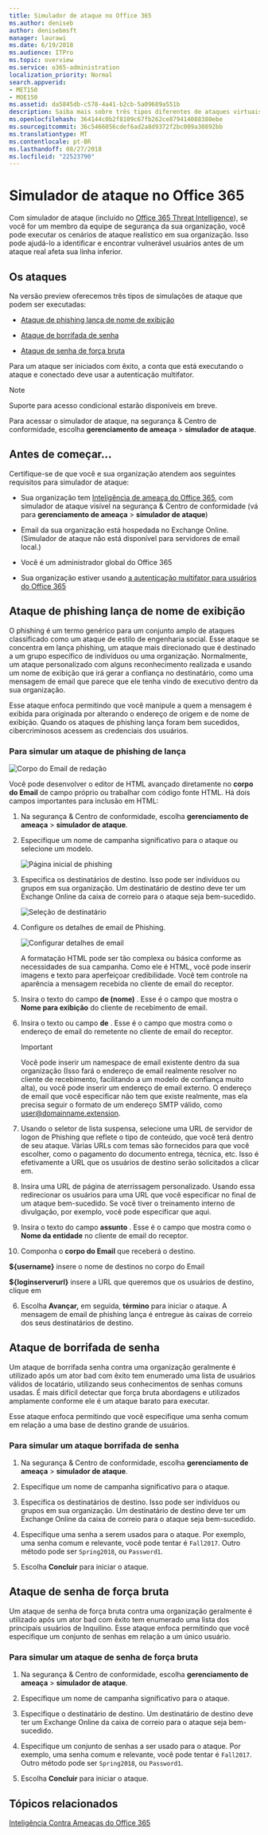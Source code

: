 ```yaml
---
title: Simulador de ataque no Office 365
ms.author: deniseb
author: denisebmsft
manager: laurawi
ms.date: 6/19/2018
ms.audience: ITPro
ms.topic: overview
ms.service: o365-administration
localization_priority: Normal
search.appverid:
- MET150
- MOE150
ms.assetid: da5845db-c578-4a41-b2cb-5a09689a551b
description: Saiba mais sobre três tipos diferentes de ataques virtuais que você pode executar usando simulador de ataque.
ms.openlocfilehash: 364144c0b2f8109c67fb262ce879414088380ebe
ms.sourcegitcommit: 36c5466056cdef6ad2a8d9372f2bc009a30892bb
ms.translationtype: MT
ms.contentlocale: pt-BR
ms.lasthandoff: 08/27/2018
ms.locfileid: "22523790"
---
```

# <a name="attack-simulator-in-office-365"></a>Simulador de ataque no Office 365

Com simulador de ataque (incluído no [Office 365 Threat Intelligence](office-365-ti.md)), se você for um membro da equipe de segurança da sua organização, você pode executar os cenários de ataque realístico em sua organização. Isso pode ajudá-lo a identificar e encontrar vulnerável usuários antes de um ataque real afeta sua linha inferior.
  
## <a name="the-attacks"></a>Os ataques

Na versão preview oferecemos três tipos de simulações de ataque que podem ser executadas:
  
- [Ataque de phishing lança de nome de exibição](attack-simulator.md#spearphish)
    
- [Ataque de borrifada de senha](attack-simulator.md#passwordspray)
    
- [Ataque de senha de força bruta](attack-simulator.md#bruteforce)
    
Para um ataque ser iniciados com êxito, a conta que está executando o ataque e conectado deve usar a autenticação multifator.
  
> [!NOTE]
> Suporte para acesso condicional estarão disponíveis em breve. 
  
Para acessar o simulador de ataque, na segurança &amp; Centro de conformidade, escolha **gerenciamento de ameaça** \> **simulador de ataque**.
  
## <a name="before-you-begin"></a>Antes de começar...

Certifique-se de que você e sua organização atendem aos seguintes requisitos para simulador de ataque:
  
- Sua organização tem [Inteligência de ameaça do Office 365](office-365-ti.md), com simulador de ataque visível na segurança &amp; Centro de conformidade (vá para **gerenciamento de ameaça** \> **simulador de ataque**)
    
- Email da sua organização está hospedada no Exchange Online. (Simulador de ataque não está disponível para servidores de email local.)
    
- Você é um administrador global do Office 365
    
- Sua organização estiver usando [a autenticação multifator para usuários do Office 365](https://support.office.com/article/8f0454b2-f51a-4d9c-bcde-2c48e41621c6)
    
## <a name="display-name-spear-phishing-attack"></a>Ataque de phishing lança de nome de exibição

O phishing é um termo genérico para um conjunto amplo de ataques classificado como um ataque de estilo de engenharia social. Esse ataque se concentra em lança phishing, um ataque mais direcionado que é destinado a um grupo específico de indivíduos ou uma organização. Normalmente, um ataque personalizado com alguns reconhecimento realizada e usando um nome de exibição que irá gerar a confiança no destinatário, como uma mensagem de email que parece que ele tenha vindo de executivo dentro da sua organização.
  
Esse ataque enfoca permitindo que você manipule a quem a mensagem é exibida para originada por alterando o endereço de origem e de nome de exibição. Quando os ataques de phishing lança foram bem sucedidos, cibercriminosos acessem as credenciais dos usuários.
  
### <a name="to-simulate-a-spear-phishing-attack"></a>Para simular um ataque de phishing de lança

![Corpo do Email de redação](media/9bd65af4-1f9d-45c1-8c06-796d7ccfd425.jpg)
  
Você pode desenvolver o editor de HTML avançado diretamente no **corpo do Email** de campo próprio ou trabalhar com código fonte HTML. Há dois campos importantes para inclusão em HTML: 
  
1. Na segurança &amp; Centro de conformidade, escolha **gerenciamento de ameaça** \> **simulador de ataque**.
    
2. Especifique um nome de campanha significativo para o ataque ou selecione um modelo.
    
    ![Página inicial de phishing](media/5e93b3cc-5981-462f-8b45-bdf85d97f1b8.jpg)
  
3. Especifica os destinatários de destino. Isso pode ser indivíduos ou grupos em sua organização. Um destinatário de destino deve ter um Exchange Online da caixa de correio para o ataque seja bem-sucedido.
    
    ![Seleção de destinatário](media/faf8c2e0-6175-4cd7-8265-0c8e727f4d0f.jpg)
  
4. Configure os detalhes de email de Phishing.
    
    ![Configurar detalhes de email](media/f043608f-f8ce-4aae-be28-86e8ecc524a9.jpg)
  
    A formatação HTML pode ser tão complexa ou básica conforme as necessidades de sua campanha. Como ele é HTML, você pode inserir imagens e texto para aperfeiçoar credibilidade. Você tem controle na aparência a mensagem recebida no cliente de email do receptor.
    
1. Insira o texto do campo **de (nome)** . Esse é o campo que mostra o **Nome para exibição** do cliente de recebimento de email. 
    
2. Insira o texto ou campo **de** . Esse é o campo que mostra como o endereço de email do remetente no cliente de email do receptor. 
    
    > [!IMPORTANT]
    > Você pode inserir um namespace de email existente dentro da sua organização (Isso fará o endereço de email realmente resolver no cliente de recebimento, facilitando a um modelo de confiança muito alta), ou você pode inserir um endereço de email externo. O endereço de email que você especificar não tem que existe realmente, mas ela precisa seguir o formato de um endereço SMTP válido, como user@domainname.extension. 
  
3. Usando o seletor de lista suspensa, selecione uma URL de servidor de logon de Phishing que reflete o tipo de conteúdo, que você terá dentro de seu ataque. Várias URLs com temas são fornecidos para que você escolher, como o pagamento do documento entrega, técnica, etc. Isso é efetivamente a URL que os usuários de destino serão solicitados a clicar em.
    
4. Insira uma URL de página de aterrissagem personalizado. Usando essa redirecionar os usuários para uma URL que você especificar no final de um ataque bem-sucedido. Se você tiver o treinamento interno de divulgação, por exemplo, você pode especificar que aqui.
    
5. Insira o texto do campo **assunto** . Esse é o campo que mostra como o **Nome da entidade** no cliente de email do receptor. 
    
5. Componha o **corpo do Email** que receberá o destino. 
  
 **${username}** insere o nome de destinos no corpo do Email 
  
 **${loginserverurl}** insere a URL que queremos que os usuários de destino, clique em 
    
6. Escolha **Avançar,** em seguida, **término** para iniciar o ataque. A mensagem de email de phishing lança é entregue às caixas de correio dos seus destinatários de destino. 
    
## <a name="password-spray-attack"></a>Ataque de borrifada de senha

Um ataque de borrifada senha contra uma organização geralmente é utilizado após um ator bad com êxito tem enumerado uma lista de usuários válidos de locatário, utilizando seus conhecimentos de senhas comuns usadas. É mais difícil detectar que força bruta abordagens e utilizados amplamente conforme ele é um ataque barato para executar.
  
Esse ataque enfoca permitindo que você especifique uma senha comum em relação a uma base de destino grande de usuários.
  
### <a name="to-simulate-a-password-spray-attack"></a>Para simular um ataque borrifada de senha

1. Na segurança &amp; Centro de conformidade, escolha **gerenciamento de ameaça** \> **simulador de ataque**.
    
2. Especifique um nome de campanha significativo para o ataque.
    
3. Especifica os destinatários de destino. Isso pode ser indivíduos ou grupos em sua organização. Um destinatário de destino deve ter um Exchange Online da caixa de correio para o ataque seja bem-sucedido.
    
4. Especifique uma senha a serem usados para o ataque. Por exemplo, uma senha comum e relevante, você pode tentar é `Fall2017`. Outro método pode ser `Spring2018`, ou `Password1`.
    
5. Escolha **Concluir** para iniciar o ataque. 
    
## <a name="brute-force-password-attack"></a>Ataque de senha de força bruta

Um ataque de senha de força bruta contra uma organização geralmente é utilizado após um ator bad com êxito tem enumerado uma lista dos principais usuários de Inquilino. Esse ataque enfoca permitindo que você especifique um conjunto de senhas em relação a um único usuário.
  
### <a name="to-simulate-a-brute-force-password-attack"></a>Para simular um ataque de senha de força bruta

1. Na segurança &amp; Centro de conformidade, escolha **gerenciamento de ameaça** \> **simulador de ataque**.
    
2. Especifique um nome de campanha significativo para o ataque.
    
3. Especifique o destinatário de destino. Um destinatário de destino deve ter um Exchange Online da caixa de correio para o ataque seja bem-sucedido.
    
4. Especifique um conjunto de senhas a ser usado para o ataque. Por exemplo, uma senha comum e relevante, você pode tentar é `Fall2017`. Outro método pode ser `Spring2018`, ou `Password1`.
    
5. Escolha **Concluir** para iniciar o ataque. 
    
## <a name="related-topics"></a>Tópicos relacionados

[Inteligência Contra Ameaças do Office 365](office-365-ti.md)
  

